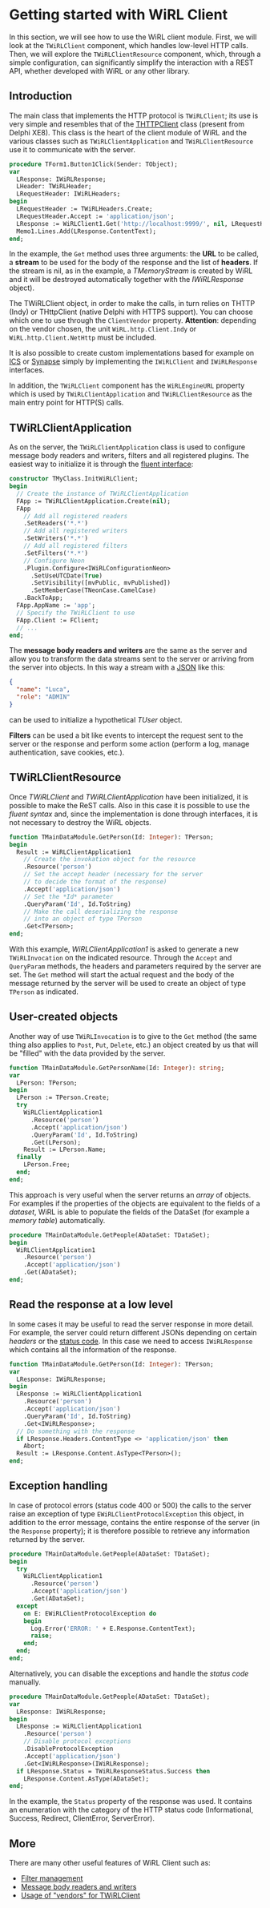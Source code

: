 # Getting started with WiRL Client

In this section, we will see how to use the WiRL client module. First, we will look at the `TWiRLClient` component, which handles low-level HTTP calls. Then, we will explore the `TWiRLClientResource` component, which, through a simple configuration, can significantly simplify the interaction with a REST API, whether developed with WiRL or any other library.

## Introduction

The main class that implements the HTTP protocol is `TWiRLClient`; its use is very simple and resembles that of the [THTTPClient](http://docwiki.embarcadero.com/Libraries/Alexandria/en/System.Net.HttpClient.THTTPClient) class (present from Delphi XE8). This class is the heart of the client module of WiRL and the various classes such as `TWiRLClientApplication` and `TWiRLClientResource` use it to communicate with the server.

```pascal
procedure TForm1.Button1Click(Sender: TObject);
var
  LResponse: IWiRLResponse;
  LHeader: TWiRLHeader;
  LRequestHeader: IWiRLHeaders;
begin
  LRequestHeader := TWiRLHeaders.Create;
  LRequestHeader.Accept := 'application/json';
  LResponse := WiRLClient1.Get('http://localhost:9999/', nil, LRequestHeader);
  Memo1.Lines.Add(LResponse.ContentText);
end;
```

In the example, the `Get` method uses three arguments: the **URL** to be called, a **stream** to be used for the body of the response and the list of **headers**. If the stream is nil, as in the example, a *TMemoryStream* is created by WiRL and it will be destroyed automatically together with the *IWiRLResponse* object).

The TWiRLClient object, in order to make the calls, in turn relies on THTTP (Indy) or THttpClient (native Delphi with HTTPS support). You can choose which one to use through the `ClientVendor` property. **Attention**: depending on the vendor chosen, the unit `WiRL.http.Client.Indy` or `WiRL.http.Client.NetHttp` must be included. 

It is also possible to create custom implementations based for example on [ICS](http://www.overbyte.be/frame_index.html) or [Synapse](https://sourceforge.net/projects/synalist/) simply by implementing the `IWiRLClient` and `IWiRLResponse` interfaces. 

In addition, the `TWiRLClient` component has the `WiRLEngineURL` property which is used by `TWiRLClientApplication` and `TWiRLClientResource` as the main entry point for HTTP(S) calls.

## TWiRLClientApplication

As on the server, the `TWiRLClientApplication` class is used to configure message body readers and writers, filters and all registered plugins. The easiest way to initialize it is through the [fluent interface](https://www.martinfowler.com/bliki/FluentInterface.html):

```pascal
constructor TMyClass.InitWiRLClient;
begin
  // Create the instance of TWiRLClientApplication
  FApp := TWiRLClientApplication.Create(nil);
  FApp
    // Add all registered readers
    .SetReaders('*.*')
    // Add all registered writers
    .SetWriters('*.*')
    // Add all registered filters
    .SetFilters('*.*')
    // Configure Neon
    .Plugin.Configure<IWiRLConfigurationNeon>
      .SetUseUTCDate(True)
      .SetVisibility([mvPublic, mvPublished])
      .SetMemberCase(TNeonCase.CamelCase)
    .BackToApp;
  FApp.AppName := 'app';
  // Specify the TWiRLClient to use
  FApp.Client := FClient;
  // ...
end;
```

The **message body readers and writers** are the same as the server and allow you to transform the data streams sent to the server or arriving from the server into objects. In this way a stream with a [JSON](https://www.json.org/json-it.html) like this:

```json
{
  "name": "Luca",
  "role": "ADMIN"
}
```

can be used to initialize a hypothetical *TUser* object.

**Filters** can be used a bit like events to intercept the request sent to the server or the response and perform some action (perform a log, manage authentication, save cookies, etc.).

## TWiRLClientResource

Once *TWiRLClient* and *TWiRLClientApplication* have been initialized, it is possible to make the ReST calls. Also in this case it is possible to use the *fluent syntax* and, since the implementation is done through interfaces, it is not necessary to destroy the WiRL objects.

```pascal
function TMainDataModule.GetPerson(Id: Integer): TPerson;
begin
  Result := WiRLClientApplication1
    // Create the invokation object for the resource
    .Resource('person')
    // Set the accept header (necessary for the server
    // to decide the format of the response)
    .Accept('application/json')
    // Set the *Id* parameter
    .QueryParam('Id', Id.ToString)
    // Make the call deserializing the response
    // into an object of type TPerson
    .Get<TPerson>;
end;
```

With this example, *WiRLClientApplication1* is asked to generate a new `TWiRLInvocation` on the indicated resource. Through the `Accept` and `QueryParam` methods, the headers and parameters required by the server are set. The `Get` method will start the actual request and the body of the message returned by the server will be used to create an object of type `TPerson` as indicated.

## User-created objects

Another way of use `TWiRLInvocation` is to give to the `Get` method (the same thing also applies to `Post`, `Put`, `Delete`, etc.) an object created by us that will be "filled" with the data provided by the server.

```pascal
function TMainDataModule.GetPersonName(Id: Integer): string;
var
  LPerson: TPerson;
begin
  LPerson := TPerson.Create;
  try
    WiRLClientApplication1
      .Resource('person')
      .Accept('application/json')
      .QueryParam('Id', Id.ToString)
      .Get(LPerson);
    Result := LPerson.Name;
  finally
    LPerson.Free;
  end;
end;
```

This approach is very useful when the server returns an *array* of objects. For examples if the properties of the objects are equivalent to the fields of a *dataset*, WiRL is able to populate the fields of the DataSet (for example a *memory table*) automatically.

```pascal
procedure TMainDataModule.GetPeople(ADataSet: TDataSet);
begin
  WiRLClientApplication1
    .Resource('person')
    .Accept('application/json')
    .Get(ADataSet);
end;
```

## Read the response at a low level

In some cases it may be useful to read the server response in more detail. For example, the server could return different JSONs depending on certain *headers* or the [status code](https://en.wikipedia.org/wiki/List_of_HTTP_status_codes). In this case we need to access `IWiRLResponse` which contains all the information of the response.

```pascal
function TMainDataModule.GetPerson(Id: Integer): TPerson;
var
  LResponse: IWiRLResponse;
begin
  LResponse := WiRLClientApplication1
    .Resource('person')
    .Accept('application/json')
    .QueryParam('Id', Id.ToString)
    .Get<IWiRLResponse>;
  // Do something with the response
  if LResponse.Headers.ContentType <> 'application/json' then
    Abort;
  Result := LResponse.Content.AsType<TPerson>();
end;
```

## Exception handling

In case of protocol errors (status code 400 or 500) the calls to the server raise an exception of type `EWiRLClientProtocolException` this object, in addition to the error message, contains the entire response of the server (in the `Response` property); it is therefore possible to retrieve any information returned by the server.

```pascal
procedure TMainDataModule.GetPeople(ADataSet: TDataSet);
begin
  try
    WiRLClientApplication1
      .Resource('person')
      .Accept('application/json')
      .Get(ADataSet);
  except
    on E: EWiRLClientProtocolException do
    begin
      Log.Error('ERROR: ' + E.Response.ContentText);
      raise;
    end;
  end;
end;
```

Alternatively, you can disable the exceptions and handle the *status code* manually.

```pascal
procedure TMainDataModule.GetPeople(ADataSet: TDataSet);
var
  LResponse: IWiRLResponse;
begin
  LResponse := WiRLClientApplication1
    .Resource('person')
    // Disable protocol exceptions
    .DisableProtocolException
    .Accept('application/json')
    .Get<IWiRLResponse>(IWiRLResponse);
  if LResponse.Status = TWiRLResponseStatus.Success then
    LResponse.Content.AsType(ADataSet);
end;
```

In the example, the `Status` property of the response was used. It contains an enumeration with the category of the HTTP status code (Informational, Success, Redirect, ClientError, ServerError).

## More

There are many other useful features of WiRL Client such as:
- [Filter management](/server/filters)
- [Message body readers and writers](/server/message-body)
- [Usage of "vendors" for TWiRLClient](/client/configuration)

